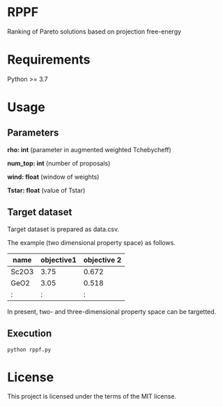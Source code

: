 # RPPF
Ranking of Pareto solutions based on projection free-energy


# Requirements
Python >= 3.7


# Usage

## Parameters

**rho: int** (parameter in augmented weighted Tchebycheff)

**num_top: int** (number of proposals)

**wind: float** (window of weights)

**Tstar: float** (value of Tstar)


## Target dataset

Target dataset is prepared as data.csv.

The example (two dimensional property space) as follows.

|  name  |  objective1  |  objective 2 |
| ------ | ------------ | ------------ |
|  Sc2O3 |  3.75        |  0.672       |
|  GeO2  |  3.05        |  0.518       |
|  :     |  :           | :            |

In present, two- and three-dimensional property space can be targetted.

## Execution
```
python rppf.py 
```

# License
This project is licensed under the terms of the MIT license.
